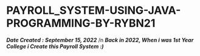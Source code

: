 # PAYROLL_SYSTEM-USING-JAVA-PROGRAMMING-BY-RYBN21
***Date Created : September 15, 2022*** /n
***Back in 2022, When i was 1st Year College i Create this Payroll System :)***
